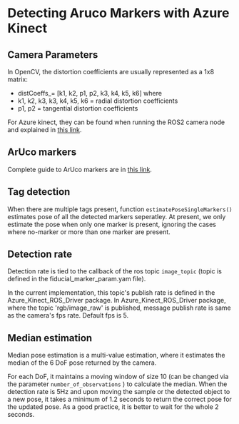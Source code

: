 # Detecting Aruco Markers with Azure Kinect

## Camera Parameters

In OpenCV, the distortion coefficients are usually represented as a 1x8 matrix:

- distCoeffs_= [k1, k2, p1, p2, k3, k4, k5, k6] where
- k1, k2, k3, k3, k4, k5, k6 = radial distortion coefficients
- p1, p2 = tangential distortion coefficients

For Azure kinect, they can be found when running the ROS2 camera node and explained in [this link](https://microsoft.github.io/Azure-Kinect-Sensor-SDK/master/structk4a__calibration__intrinsic__parameters__t_1_1__param.html).

## ArUco markers

Complete guide to ArUco markers are in [this link](https://docs.opencv.org/4.x/d5/dae/tutorial_aruco_detection.html).

## Tag detection
When there are multiple tags present, function `estimatePoseSingleMarkers()` estimates pose of all the detected markers seperatley. At present, we only estimate the pose when only one marker is present, ignoring the cases where no-marker or more than one marker are present.

## Detection rate
Detection rate is tied to the callback of the ros topic `image_topic` (topic is defined in the fiducial_marker_param.yam file).

In the current implementation, this topic's publish rate is defined in the Azure_Kinect_ROS_Driver package. In Azure_Kinect_ROS_Driver package, where the topic 'rgb/image_raw' is published, message publish rate is same as the camera's fps rate. Default fps is 5.

## Median estimation
Median pose estimation is a multi-value estimation, where it estimates the median of the 6 DoF pose returned by the camera. 

For each DoF, it maintains a moving window of size 10 (can be changed via the parameter `number_of_observations` ) to calculate the median. When the detection rate is 5Hz and upon moving the sample or the detected object to a new pose, it takes a minimum of 1.2 seconds to return the correct pose for the updated pose. As a good practice, it is better to wait for the whole 2 seconds. 